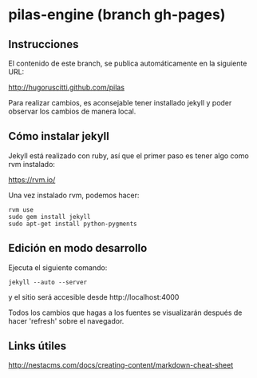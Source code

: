 # pilas-engine (branch gh-pages)


## Instrucciones

El contenido de este branch, se publica automáticamente
en la siguiente URL:

http://hugoruscitti.github.com/pilas

Para realizar cambios, es aconsejable tener installado
jekyll y poder observar los cambios de manera local.

## Cómo instalar jekyll

Jekyll está realizado con ruby, así que el primer paso es tener
algo como rvm instalado:

https://rvm.io/
    

Una vez instalado rvm, podemos hacer:

    rvm use
    sudo gem install jekyll
    sudo apt-get install python-pygments

## Edición en modo desarrollo

Ejecuta el siguiente comando:

    jekyll --auto --server

y el sitio será accesible desde http://localhost:4000

Todos los cambios que hagas a los fuentes se visualizarán
después de hacer 'refresh' sobre el navegador.

## Links útiles

http://nestacms.com/docs/creating-content/markdown-cheat-sheet

